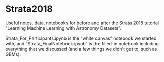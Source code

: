 # Strata2018

Useful notes, data, notebooks for before and after the Strata 2018 tutorial "Learning Machine Learning with Astronomy Datasets".

Strata_For_Participants.ipynb is the "white canvas" notebook we started with, and "Strata_FinalNotebook.ipynb" is the filled-in notebook including everything that we discussed (and a few things we didn't get to, such as GBMs).
